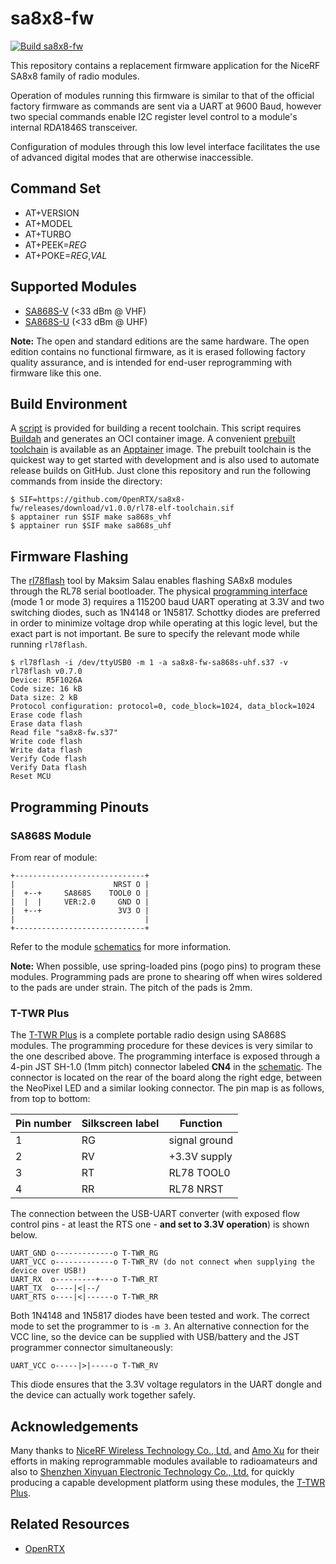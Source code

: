 # sa8x8-fw

[![Build sa8x8-fw](https://github.com/OpenRTX/sa8x8-fw/actions/workflows/main.yaml/badge.svg)](https://github.com/OpenRTX/sa8x8-fw/actions/workflows/main.yaml)

This repository contains a replacement firmware application for the NiceRF SA8x8 family of radio modules.

Operation of modules running this firmware is similar to that of the official factory firmware as commands are sent via a UART at 9600 Baud, however two special commands enable I2C register level control to a module's internal RDA1846S transceiver.

Configuration of modules through this low level interface facilitates the use of advanced digital modes that are otherwise inaccessible.

## Command Set

 - AT+VERSION
 - AT+MODEL
 - AT+TURBO
 - AT+PEEK=_REG_
 - AT+POKE=_REG_,_VAL_

## Supported Modules

 - [SA868S-V](https://a.aliexpress.com/_mNLKxyC) (<33 dBm @ VHF)
 - [SA868S-U](https://a.aliexpress.com/_mP5z5EG) (<33 dBm @ UHF)

**Note:** The open and standard editions are the same hardware. The open edition contains no functional firmware, as it is erased following factory quality assurance, and is intended for end-user reprogramming with firmware like this one.

## Build Environment

A [script](https://github.com/OpenRTX/sa8x8-fw/blob/main/tools/build-rl78-elf-toolchain.sh) is provided for building a recent toolchain. This script requires [Buildah](https://buildah.io) and generates an OCI container image. A convenient [prebuilt toolchain](https://github.com/OpenRTX/sa8x8-fw/releases/download/v1.0.0/rl78-elf-toolchain.sif) is available as an [Apptainer](https://apptainer.org/) image. The prebuilt toolchain is the quickest way to get started with development and is also used to automate release builds on GitHub. Just clone this repository and run the following commands from inside the directory:

    $ SIF=https://github.com/OpenRTX/sa8x8-fw/releases/download/v1.0.0/rl78-elf-toolchain.sif
    $ apptainer run $SIF make sa868s_vhf
    $ apptainer run $SIF make sa868s_uhf

## Firmware Flashing

The [rl78flash](https://github.com/msalau/rl78flash) tool by Maksim Salau enables flashing SA8x8 modules through the RL78 serial bootloader. The physical [programming interface](https://github.com/msalau/rl78flash/blob/master/hw/rl78s-hw.png) (mode 1 or mode 3) requires a 115200 baud UART operating at 3.3V and two switching diodes, such as 1N4148 or 1N5817. Schottky diodes are preferred in order to minimize voltage drop while operating at this logic level, but the exact part is not important. Be sure to specify the relevant mode while running `rl78flash`.

    $ rl78flash -i /dev/ttyUSB0 -m 1 -a sa8x8-fw-sa868s-uhf.s37 -v
    rl78flash v0.7.0
    Device: R5F1026A
    Code size: 16 kB
    Data size: 2 kB
    Protocol configuration: protocol=0, code_block=1024, data_block=1024
    Erase code flash
    Erase data flash
    Read file "sa8x8-fw.s37"
    Write code flash
    Write data flash
    Verify Code flash
    Verify Data flash
    Reset MCU

## Programming Pinouts

### SA868S Module

From rear of module:

    +-----------------------------+
    |                      NRST O |
    |  +--+     SA868S    TOOL0 O |
    |  |  |     VER:2.0     GND O |
    |  +--+                 3V3 O |
    |                             |
    +-----------------------------+

Refer to the module [schematics](https://github.com/OpenRTX/sa8x8-fw/files/12232818/SA868-open.pdf) for more information.

**Note:** When possible, use spring-loaded pins (pogo pins) to program these modules. Programming pads are prone to shearing off when wires soldered to the pads are under strain. The pitch of the pads is 2mm.

### T-TWR Plus

The [T-TWR Plus](https://www.lilygo.cc/products/t-twr-plus) is a complete portable radio design using SA868S modules. The programming procedure for these devices is very similar to the one described above. The programming interface is exposed through a 4-pin JST SH-1.0 (1mm pitch) connector labeled **CN4** in the [schematic](https://github.com/Xinyuan-LilyGO/T-TWR/blob/master/schematic/T-TWR-Plus_Rev2.0.pdf). The connector is located on the rear of the board along the right edge, between the NeoPixel LED and a similar looking connector. The pin map is as follows, from top to bottom:

| Pin number | Silkscreen label | Function      |
|------------|------------------|---------------|
| 1          | RG               | signal ground |
| 2          | RV               | +3.3V supply  |
| 3          | RT               | RL78 TOOL0    |
| 4          | RR               | RL78 NRST     |

The connection between the USB-UART converter (with exposed flow control pins - at least the RTS one - **and set to 3.3V operation**) is shown below.

    UART_GND o-------------o T-TWR_RG
    UART_VCC o-------------o T-TWR_RV (do not connect when supplying the device over USB!)
    UART_RX  o---------+---o T-TWR_RT
    UART_TX  o----|<|--/
    UART_RTS o----|<|------o T-TWR_RR

Both 1N4148 and 1N5817 diodes have been tested and work. The correct mode to set the programmer to is `-m 3`. An alternative connection for the VCC line, so the device can be supplied with USB/battery and the JST programmer connector simultaneously:

    UART_VCC o-----|>|-----o T-TWR_RV

This diode ensures that the 3.3V voltage regulators in the UART dongle and the device can actually work together safely.

## Acknowledgements

Many thanks to [NiceRF Wireless Technology Co., Ltd.](https://www.nicerf.com/) and [Amo Xu](https://github.com/amoxu) for their efforts in making reprogrammable modules available to radioamateurs and also to [Shenzhen Xinyuan Electronic Technology Co., Ltd.](https://www.lilygo.cc/) for quickly producing a capable development platform using these modules, the [T-TWR Plus](https://www.lilygo.cc/products/t-twr-plus).

## Related Resources

 - [OpenRTX](https://openrtx.org/)

